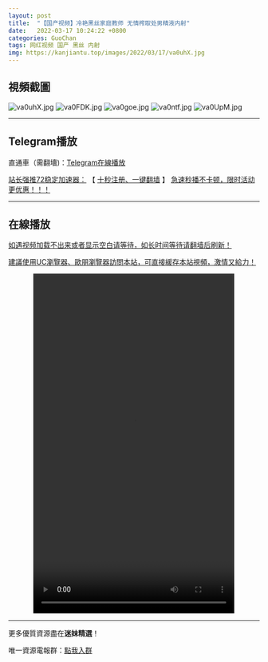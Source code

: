 ```yaml
---
layout: post
title:  "【国产视频】冷艳黑丝家庭教师 无情榨取处男精液内射"
date:   2022-03-17 10:24:22 +0800
categories: GuoChan
tags: 网红视频 国产 黑丝 内射
img: https://kanjiantu.top/images/2022/03/17/va0uhX.jpg
---
```



## 視頻截圖

![va0uhX.jpg](https://kanjiantu.top/images/2022/03/17/va0uhX.jpg)
![va0FDK.jpg](https://kanjiantu.top/images/2022/03/17/va0FDK.jpg)
![va0goe.jpg](https://kanjiantu.top/images/2022/03/17/va0goe.jpg)
![va0ntf.jpg](https://kanjiantu.top/images/2022/03/17/va0ntf.jpg)
![va0UpM.jpg](https://kanjiantu.top/images/2022/03/17/va0UpM.jpg)

* * *
## Telegram播放

直通車（需翻墻)：[Telegram在線播放](https://t.me/mimeijingxuan/106)

<u>站长强推72稳定加速器：</u> 【 [十秒注册、一键翻墙](https://72vpn.xyz/#/register?code=mimei) 】
<u>  急速秒播不卡顿，限时活动更优惠！！！</u>
* * *
## 在線播放
<u>如遇视频加载不出来或者显示空白请等待，如长时间等待请翻墙后刷新！</u>

<u>建議使用UC瀏覽器、歐朋瀏覽器訪問本站，可直接緩存本站視頻，激情又給力！</u>
<center><video src="https://cdn.publer.io/uploads/videos/6246bf45db279732fb55bddc/d984c6d9b56634ba96456bedfbe2cfb4.mp4" width="80%" height="680px" controls="controls"></video></center>

* * *
更多優質資源盡在**迷妹精選**！

唯一資源電報群：[點我入群](https://t.me/mimeijingxuan)


